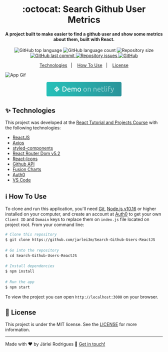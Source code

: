 <h1 align="center">
   :octocat: Search Github User Metrics
</h1>

<h4 align="center">
  A project built to make easier to find a github user and show some metrics about them, built with React.
</h4>

<p align="center">

  <img alt="GitHub top language" src="https://img.shields.io/github/languages/top/Jarlei3m/Search-Github-Users-ReactJS?style=plastic">

  <img alt="GitHub language count" src="https://img.shields.io/github/languages/count/Jarlei3m/Search-Github-Users-ReactJS?style=plastic">

  <img alt="Repository size" src="https://img.shields.io/github/repo-size/jarlei3m/Search-Github-Users-ReactJS?style=plastic">
  <a href="https://github.com/jarlei3m/Search-Github-Users-ReactJS/commits/master">
    <img alt="GitHub last commit" src="https://img.shields.io/github/last-commit/jarlei3m/Search-Github-Users-ReactJS?style=plastic">
  </a>

  <a href="https://github.com/jarlei3m/Search-Github-Users-ReactJS/issues">
    <img alt="Repository issues" src="https://img.shields.io/github/issues/jarlei3m/Search-Github-Users-ReactJS?style=plastic">
  </a>
  
  <a href="https://github.com/Jarlei3m/Search-Github-Users-ReactJS/blob/master/LICENSE">
    <img alt="GitHub" src="https://img.shields.io/github/license/jarlei3m/Search-Github-Users-ReactJS?style=plastic">
  </a>
</p>

<p align="center">
  <a href="#sparkles-technologies">Technologies</a>&nbsp;&nbsp;&nbsp;|&nbsp;&nbsp;&nbsp;
  <a href="#information_source-how-to-use">How To Use</a>&nbsp;&nbsp;&nbsp;|&nbsp;&nbsp;&nbsp;
  <a href="#memo-license">License</a>
</p>

![App Gif](https://github.com/Jarlei3m/Search-Github-Users-ReactJS/blob/master/src/images/search-github-gif.gif)
<p align="center">
  <a href="https://search-github-users-metrics.netlify.app/" target="_blank">
    <img alt="Demo on Netlify" src="https://github.com/Jarlei3m/Search-Github-Users-ReactJS/blob/master/src/images/demo_on_netlify.png">
  </a>
</p>

## :sparkles: Technologies

This project was developed at the [React Tutorial and Projects Course](https://www.udemy.com/course/react-tutorial-and-projects-course/) with the following technologies:

-  [ReactJS](https://reactjs.org/)
-  [Axios](https://github.com/axios/axios)
-  [styled-components](https://www.styled-components.com/)
-  [React Router Dom v5.2](https://reactrouter.com/web/guides/quick-start)
-  [React-Icons](https://react-icons.github.io/react-icons/)
-  [Github API](https://api.github.com/)
-  [Fusion Charts](https://www.fusioncharts.com/)
-  [Auth0](https://auth0.com/)
-  [VS Code][vc]

## :information_source: How To Use

To clone and run this application, you'll need [Git](https://git-scm.com), [Node.js v10.16][nodejs] or higher installed on your computer, and create an account at 
[Auth0](https://auth0.com/) to get your own ```Client ID``` and ```Domain``` keys to replace them on ```index.js``` file located on project root. From your command line:

```bash
# Clone this repository
$ git clone https://github.com/jarlei3m/Search-Github-Users-ReactJS

# Go into the repository
$ cd Search-Github-Users-ReactJS

# Install dependencies
$ npm install 

# Run the app
$ npm start 
```

To view the project you can open `http://localhost:3000` on your browser.

## :memo: License
This project is under the MIT license. See the [LICENSE](https://github.com/Jarlei3m/Search-Github-Users-ReactJS/blob/master/LICENSE) for more information.

---

Made with ♥ by Járlei Rodrigues :wave: [Get in touch!](https://www.linkedin.com/in/jarleirodrigues/)

[vc]: https://code.visualstudio.com/
[nodejs]: https://nodejs.org/
